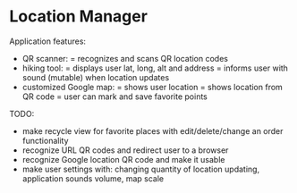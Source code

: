 # Location Manager
Application features: 
- QR scanner:
   = recognizes and scans QR location codes
- hiking tool:
   = displays user lat, long, alt and address
   = informs user with sound (mutable) when location updates
- customized Google map:
   = shows user location
   = shows location from QR code
   = user can mark and save favorite points


TODO:
- make recycle view for favorite places with edit/delete/change an order functionality
- recognize URL QR codes and redirect user to a browser
- recognize Google location QR code and make it usable
- make user settings with: changing quantity of location updating, application sounds volume, map scale
